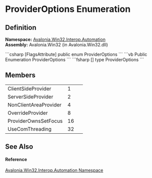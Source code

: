 # ProviderOptions Enumeration




## Definition
**Namespace:** <a href="N_Avalonia_Win32_Interop_Automation">Avalonia.Win32.Interop.Automation</a>  
**Assembly:** Avalonia.Win32 (in Avalonia.Win32.dll)

<Tabs groupId="api-code-preview">
<TabItem value="csharp" label="C#">
```csharp
[FlagsAttribute]
public enum ProviderOptions
```
</TabItem>
<TabItem value="vb" label="VB">
```vb
<FlagsAttribute>
Public Enumeration ProviderOptions
```
</TabItem>
<TabItem value="fsharp" label="F#">
```fsharp
[<FlagsAttribute>]
type ProviderOptions
```
</TabItem>
</Tabs>



## Members
<table>
<tr>
<td>ClientSideProvider</td>
<td>1</td>
<td> </td>
</tr>
<tr>
<td>ServerSideProvider</td>
<td>2</td>
<td> </td>
</tr>
<tr>
<td>NonClientAreaProvider</td>
<td>4</td>
<td> </td>
</tr>
<tr>
<td>OverrideProvider</td>
<td>8</td>
<td> </td>
</tr>
<tr>
<td>ProviderOwnsSetFocus</td>
<td>16</td>
<td> </td>
</tr>
<tr>
<td>UseComThreading</td>
<td>32</td>
<td> </td>
</tr>
</table>

## See Also


#### Reference
<a href="N_Avalonia_Win32_Interop_Automation">Avalonia.Win32.Interop.Automation Namespace</a>  

